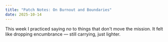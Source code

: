```yaml
---
title: "Patch Notes: On Burnout and Boundaries"
date: 2025-10-14
---
```


This week I practiced saying *no* to things that don't move the mission. It felt like dropping encumbrance — still carrying, just lighter.